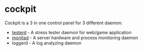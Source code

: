 cockpit
=======

Cockpit is a 3 in one control panel for 3 different daemon:
  * <a href="https://github.com/rockmetoo/testerd">testerd</a> - A stress tester daemon for web/game application
  * <a href="https://github.com/rockmetoo/monitad">monitad</a> - A server hardware and process monitoring daemon
  * loggerd - A log analyzing daemon
